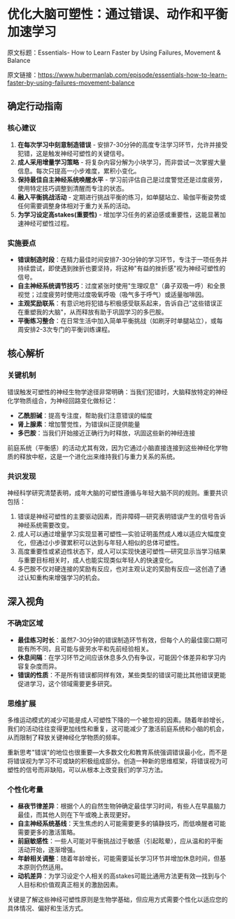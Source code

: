 # 优化大脑可塑性：通过错误、动作和平衡加速学习

原文标题：Essentials- How to Learn Faster by Using Failures, Movement & Balance

原文链接：https://www.hubermanlab.com/episode/essentials-how-to-learn-faster-by-using-failures-movement-balance

## 确定行动指南

### 核心建议
1. **在每次学习中刻意制造错误** - 安排7-30分钟的高度专注学习环节，允许并接受犯错，这是触发神经可塑性的关键信号。
2. **成人采用增量学习策略** - 将复杂内容分解为小块学习，而非尝试一次掌握大量信息。每次只提高一小步难度，累积小变化。
3. **保持最佳自主神经系统唤醒水平** - 学习前评估自己是过度警觉还是过度疲劳，使用特定技巧调整到清醒而专注的状态。
4. **融入平衡挑战活动** - 定期进行挑战平衡的练习，如单腿站立、瑜伽平衡姿势或任何需要调整身体相对于重力关系的活动。
5. **为学习设定高stakes(重要性)** - 增加学习任务的紧迫感或重要性，这能显著加速神经可塑性过程。

### 实施要点
- **错误制造时段**：在精力最佳时间安排7-30分钟的学习环节，专注于一项任务并持续尝试，即使遇到挫折也要坚持，将这种"有益的挫折感"视为神经可塑性的信号。
- **自主神经系统调节技巧**：过度紧张时使用"生理叹息"（鼻子双吸一呼）和全景视觉；过度疲劳时使用过度吸氧呼吸（吸气多于呼气）或适量咖啡因。
- **主观奖励联系**：有意识地将犯错与积极感受联系起来，告诉自己"这些错误正在重塑我的大脑"，从而释放有助于巩固学习的多巴胺。
- **平衡练习整合**：在日常生活中加入简单平衡挑战（如刷牙时单腿站立），或每周安排2-3次专门的平衡训练课程。

## 核心解析

### 关键机制
错误触发可塑性的神经生物学途径非常明确：当我们犯错时，大脑释放特定的神经化学物质组合，为神经回路变化做标记：
- **乙酰胆碱**：提高专注度，帮助我们注意错误的幅度
- **肾上腺素**：增加警觉性，为错误纠正提供能量
- **多巴胺**：当我们开始接近正确行为时释放，巩固这些新的神经连接

前庭系统（平衡感）的活动尤其有效，因为它通过小脑直接连接到这些神经化学物质的释放中枢，这是一个进化出来维持我们与重力关系的系统。

### 共识发现
神经科学研究清楚表明，成年大脑的可塑性遵循与年轻大脑不同的规则。重要共识包括：

1. 错误是神经可塑性的主要驱动因素，而非障碍—研究表明错误产生的信号告诉神经系统需要改变。
2. 成人可以通过增量学习实现显著可塑性—实验证明虽然成人难以适应大幅度变化，但通过小步骤累积可以达到与年轻人相似的总体可塑性。
3. 高度重要性或紧迫性状态下，成人可以实现快速可塑性—研究显示当学习结果与重要目标相关时，成人也能实现类似年轻人的快速变化。
4. 多巴胺不仅对硬连接的奖励有反应，也对主观认定的奖励有反应—这创造了通过认知重构来增强学习的机会。

## 深入视角

### 不确定区域
- **最佳练习时长**：虽然7-30分钟的错误制造环节有效，但每个人的最佳窗口期可能有所不同，且可能与疲劳水平和先前经验相关。
- **休息间隔**：在学习环节之间应该休息多久仍有争议，可能因个体差异和学习内容复杂度而异。
- **错误的性质**：不是所有错误都同样有效，某些类型的错误可能比其他错误更能促进学习，这个领域需要更多研究。

### 思维扩展
多维运动模式的减少可能是成人可塑性下降的一个被忽视的因素。随着年龄增长，我们的活动往往变得更加线性和重复，这可能减少了激活前庭系统和小脑的机会，从而限制了释放关键神经化学物质的频率。

重新思考"错误"的地位也很重要—大多数文化和教育系统强调错误最小化，而不是将错误视为学习不可或缺的积极组成部分。创造一种新的思维框架，将错误视为可塑性的信号而非缺陷，可以从根本上改变我们的学习方法。

### 个性化考量
- **昼夜节律差异**：根据个人的自然生物钟确定最佳学习时间，有些人在早晨脑力最佳，而其他人则在下午或晚上表现更好。
- **自主神经系统基线**：天生焦虑的人可能需要更多的镇静技巧，而低唤醒者可能需要更多的激活策略。
- **前庭敏感性**：一些人可能对平衡挑战过于敏感（引起眩晕），应从温和的平衡活动开始，逐渐增强。
- **年龄相关调整**：随着年龄增长，可能需要延长学习环节并增加休息时间，但基本原则仍然适用。
- **动机差异**：为学习设定个人相关的高stakes可能比通用方法更有效—找到与个人目标和价值观真正相关的激励因素。

关键是了解这些神经可塑性原则是生物学基础，但应用方式需要个性化以适应您的具体情况、偏好和生活方式。

